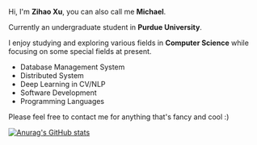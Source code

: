 Hi, I'm **Zihao Xu**, you can also call me **Michael**.

Currently an undergraduate student in **Purdue University**.

I enjoy studying and exploring various fields in **Computer Science** while focusing on some special fields at present.

* Database Management System
* Distributed System
* Deep Learning in CV/NLP
* Software Development
* Programming Languages

Please feel free to contact me for anything that's fancy and cool :)

[![Anurag's GitHub stats](https://github-readme-stats.vercel.app/api?username=xzhseh&theme=synthwave&count_private=true)](https://github.com/anuraghazra/github-readme-stats)
<!--
**xzhseh/xzhseh** is a ✨ _special_ ✨ repository because its `README.md` (this file) appears on your GitHub profile.

Here are some ideas to get you started:

- 🔭 I’m currently working on ...
- 🌱 I’m currently learning ...
- 👯 I’m looking to collaborate on ...
- 🤔 I’m looking for help with ...
- 💬 Ask me about ...
- 📫 How to reach me: ...
- 😄 Pronouns: ...
- ⚡ Fun fact: ...
-->
